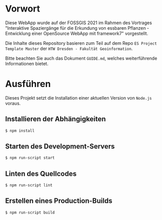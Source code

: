 # Vorwort

Diese WebApp wurde auf der FOSSGIS 2021 im Rahmen des Vortrages "Interaktive Spaziergänge für die Erkundung von essbaren Pflanzen - Entwicklung einer OpenSource WebApp mit framework7" vorgestellt.

Die Inhalte dieses Repository basieren zum Teil auf dem Repo `ES Project Template Master` der `HTW Dresden - Fakultät Geoinformation`.


Bitte beachten Sie auch das Dokument `GUIDE.md`, welches weiterführende Informationen bietet.

# Ausführen

Dieses Projekt setzt die Installation einer aktuellen Version von `Node.js` voraus.

## Installieren der Abhängigkeiten

`````bash
$ npm install
`````

## Starten des Development-Servers

`````bash
$ npm run-script start
`````

## Linten des Quellcodes

`````bash
$ npm run-script lint
`````

## Erstellen eines Production-Builds

`````bash
$ npm run-script build
`````


